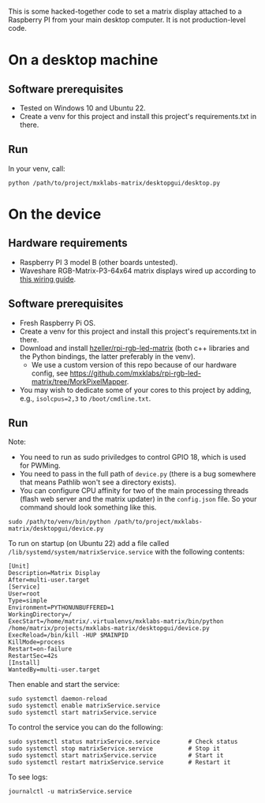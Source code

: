 This is some hacked-together code to set a matrix display attached to a Raspberry PI
from your main desktop computer. It is not production-level code.

# On a desktop machine

## Software prerequisites

* Tested on Windows 10 and Ubuntu 22.
* Create a venv for this project and install this project's requirements.txt in there.

## Run

In your venv, call:
```
python /path/to/project/mxklabs-matrix/desktopgui/desktop.py
```

# On the device

## Hardware requirements

* Raspberry PI 3 model B (other boards untested).
* Waveshare RGB-Matrix-P3-64x64 matrix displays wired up according to [this wiring guide](https://github.com/hzeller/rpi-rgb-led-matrix/blob/master/wiring.md).

## Software prerequisites

* Fresh Raspberry Pi OS.
* Create a venv for this project and install this project's requirements.txt in there.
* Download and install [hzeller/rpi-rgb-led-matrix](https://github.com/hzeller/rpi-rgb-led-matrix/) (both c++ libraries and the Python bindings, the latter preferably in the venv).
  * We use a custom version of this repo because of our hardware config, see https://github.com/mxklabs/rpi-rgb-led-matrix/tree/MorkPixelMapper. 
* You may wish to dedicate some of your cores to this project by adding, e.g., `isolcpus=2,3` to `/boot/cmdline.txt`.

## Run

Note:

* You need to run as sudo priviledges to control GPIO 18, which is used for PWMing.
* You need to pass in the full path of `device.py` (there is a bug somewhere that means Pathlib won't see a directory exists).
* You can configure CPU affinity for two of the main processing threads (flash web server and the matrix updater) in the `config.json` file.
So your command should look something like this.
```
sudo /path/to/venv/bin/python /path/to/project/mxklabs-matrix/desktopgui/device.py
```

To run on startup (on Ubuntu 22) add a file called `/lib/systemd/system/matrixService.service` with the following contents:

```
[Unit]
Description=Matrix Display
After=multi-user.target
[Service]
User=root
Type=simple
Environment=PYTHONUNBUFFERED=1
WorkingDirectory=/
ExecStart=/home/matrix/.virtualenvs/mxklabs-matrix/bin/python /home/matrix/projects/mxklabs-matrix/desktopgui/device.py
ExecReload=/bin/kill -HUP $MAINPID
KillMode=process
Restart=on-failure
RestartSec=42s
[Install]
WantedBy=multi-user.target
```

Then enable and start the service:
```
sudo systemctl daemon-reload
sudo systemctl enable matrixService.service
sudo systemctl start matrixService.service
```

To control the service you can do the following:
```
sudo systemctl status matrixService.service        # Check status
sudo systemctl stop matrixService.service          # Stop it
sudo systemctl start matrixService.service         # Start it
sudo systemctl restart matrixService.service       # Restart it
```

To see logs:
```
journalctl -u matrixService.service
```